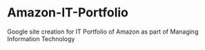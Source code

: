 # Amazon-IT-Portfolio
Google site creation for IT Portfolio of Amazon as part of Managing Information Technology
